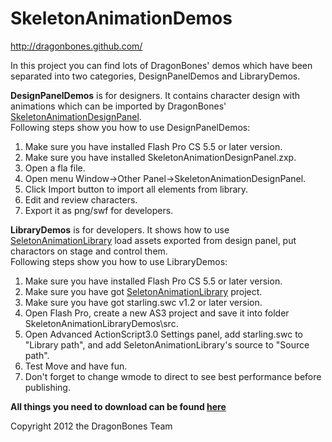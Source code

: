 SkeletonAnimationDemos
======================
http://dragonbones.github.com/ 

In this project you can find lots of DragonBones' demos which have been separated into two categories, DesignPanelDemos and LibraryDemos.

**DesignPanelDemos** is for designers. It contains character design with animations which can be imported by DragonBones' [SkeletonAnimationDesignPanel](https://github.com/DragonBones/SkeletonAnimationDesignPanel).  
Following steps show you how to use DesignPanelDemos:  
1. Make sure you have installed Flash Pro CS 5.5 or later version.  
2. Make sure you have installed SkeletonAnimationDesignPanel.zxp.    
3. Open a fla file.  
4. Open menu Window->Other Panel->SkeletonAnimationDesignPanel.  
5. Click Import button to import all elements from library.  
6. Edit and review characters.  
7. Export it as png/swf for developers.  

**LibraryDemos** is for developers. It shows how to use [SeletonAnimationLibrary](https://github.com/DragonBones/SkeletonAnimationLibrary) load assets exported from design panel, put charactors on stage and control them.  
Following steps show you how to use LibraryDemos:  
1. Make sure you have installed Flash Pro CS 5.5 or later version.  
2. Make sure you have got [SeletonAnimationLibrary](https://github.com/DragonBones/SkeletonAnimationLibrary) project.  
3. Make sure you have got starling.swc v1.2 or later version.  
4. Open Flash Pro, create a new AS3 project and save it into folder SkeletonAnimationLibraryDemos\src.  
5. Open Advanced ActionScript3.0 Settings panel, add starling.swc to "Library path", and add SeletonAnimationLibrary's source to "Source path".  
6. Test Move and have fun.  
7. Don't forget to change wmode to direct to see best performance before publishing.  

**All things you need to download can be found [here](http://dragonbones.github.com/download.html)**  

Copyright 2012 the DragonBones Team  
